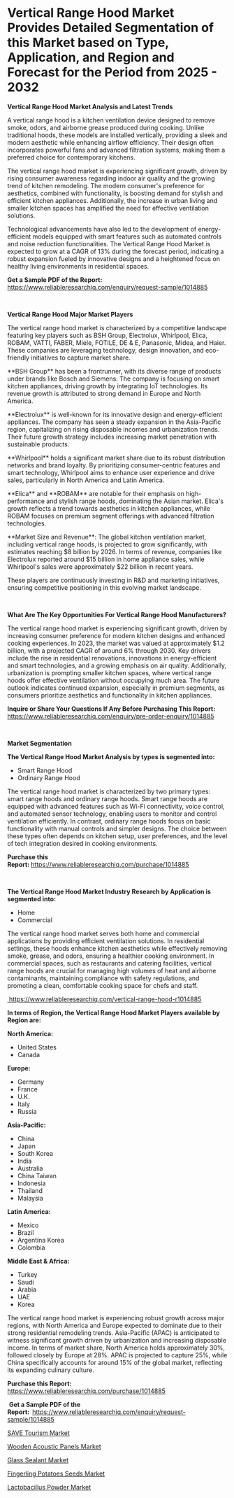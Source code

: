 <p><h1>Vertical Range Hood Market Provides Detailed Segmentation of this Market based on Type, Application, and Region and Forecast for the Period from 2025 - 2032</h1></p><p><strong>Vertical Range Hood Market Analysis and Latest Trends</strong></p>
<p><p>A vertical range hood is a kitchen ventilation device designed to remove smoke, odors, and airborne grease produced during cooking. Unlike traditional hoods, these models are installed vertically, providing a sleek and modern aesthetic while enhancing airflow efficiency. Their design often incorporates powerful fans and advanced filtration systems, making them a preferred choice for contemporary kitchens.</p><p>The vertical range hood market is experiencing significant growth, driven by rising consumer awareness regarding indoor air quality and the growing trend of kitchen remodeling. The modern consumer's preference for aesthetics, combined with functionality, is boosting demand for stylish and efficient kitchen appliances. Additionally, the increase in urban living and smaller kitchen spaces has amplified the need for effective ventilation solutions.</p><p>Technological advancements have also led to the development of energy-efficient models equipped with smart features such as automated controls and noise reduction functionalities. The Vertical Range Hood Market is expected to grow at a CAGR of 13% during the forecast period, indicating a robust expansion fueled by innovative designs and a heightened focus on healthy living environments in residential spaces.</p></p>
<p><strong>Get a Sample PDF of the Report:&nbsp;</strong> <a href="https://www.reliableresearchiq.com/enquiry/request-sample/1014885?utm_campaign=104&utm_medium=2&utm_source=Github&utm_content=ia&utm_term=06032025&utm_id=vertical-range-hood">https://www.reliableresearchiq.com/enquiry/request-sample/1014885</a></p>
<p>&nbsp;</p>
<p><strong>Vertical Range Hood Major Market Players</strong></p>
<p><p>The vertical range hood market is characterized by a competitive landscape featuring key players such as BSH Group, Electrolux, Whirlpool, Elica, ROBAM, VATTI, FABER, Miele, FOTILE, DE & E, Panasonic, Midea, and Haier. These companies are leveraging technology, design innovation, and eco-friendly initiatives to capture market share.</p><p>**BSH Group** has been a frontrunner, with its diverse range of products under brands like Bosch and Siemens. The company is focusing on smart kitchen appliances, driving growth by integrating IoT technologies. Its revenue growth is attributed to strong demand in Europe and North America.</p><p>**Electrolux** is well-known for its innovative design and energy-efficient appliances. The company has seen a steady expansion in the Asia-Pacific region, capitalizing on rising disposable incomes and urbanization trends. Their future growth strategy includes increasing market penetration with sustainable products.</p><p>**Whirlpool** holds a significant market share due to its robust distribution networks and brand loyalty. By prioritizing consumer-centric features and smart technology, Whirlpool aims to enhance user experience and drive sales, particularly in North America and Latin America.</p><p>**Elica** and **ROBAM** are notable for their emphasis on high-performance and stylish range hoods, dominating the Asian market. Elica's growth reflects a trend towards aesthetics in kitchen appliances, while ROBAM focuses on premium segment offerings with advanced filtration technologies.</p><p>**Market Size and Revenue**: The global kitchen ventilation market, including vertical range hoods, is projected to grow significantly, with estimates reaching $8 billion by 2026. In terms of revenue, companies like Electrolux reported around $15 billion in home appliance sales, while Whirlpool's sales were approximately $22 billion in recent years.</p><p>These players are continuously investing in R&D and marketing initiatives, ensuring competitive positioning in this evolving market landscape.</p></p>
<p>&nbsp;</p>
<p><strong>What Are The Key Opportunities For Vertical Range Hood Manufacturers?</strong></p>
<p><p>The vertical range hood market is experiencing significant growth, driven by increasing consumer preference for modern kitchen designs and enhanced cooking experiences. In 2023, the market was valued at approximately $1.2 billion, with a projected CAGR of around 6% through 2030. Key drivers include the rise in residential renovations, innovations in energy-efficient and smart technologies, and a growing emphasis on air quality. Additionally, urbanization is prompting smaller kitchen spaces, where vertical range hoods offer effective ventilation without occupying much area. The future outlook indicates continued expansion, especially in premium segments, as consumers prioritize aesthetics and functionality in kitchen appliances.</p></p>
<p><strong>Inquire or Share Your Questions If Any Before Purchasing This Report:</strong> <a href="https://www.reliableresearchiq.com/enquiry/pre-order-enquiry/1014885?utm_campaign=104&utm_medium=2&utm_source=Github&utm_content=ia&utm_term=06032025&utm_id=vertical-range-hood">https://www.reliableresearchiq.com/enquiry/pre-order-enquiry/1014885</a></p>
<p>&nbsp;</p>
<p><strong>Market Segmentation</strong></p>
<p><strong>The Vertical Range Hood Market Analysis by types is segmented into:</strong></p>
<p><ul><li>Smart Range Hood</li><li>Ordinary Range Hood</li></ul></p>
<p><p>The vertical range hood market is characterized by two primary types: smart range hoods and ordinary range hoods. Smart range hoods are equipped with advanced features such as Wi-Fi connectivity, voice control, and automated sensor technology, enabling users to monitor and control ventilation efficiently. In contrast, ordinary range hoods focus on basic functionality with manual controls and simpler designs. The choice between these types often depends on kitchen setup, user preferences, and the level of tech integration desired in cooking environments.</p></p>
<p><strong>Purchase this Report:&nbsp;</strong><a href="https://www.reliableresearchiq.com/purchase/1014885?utm_campaign=104&utm_medium=2&utm_source=Github&utm_content=ia&utm_term=06032025&utm_id=vertical-range-hood">https://www.reliableresearchiq.com/purchase/1014885</a></p>
<p>&nbsp;</p>
<p><strong>The Vertical Range Hood Market Industry Research by Application is segmented into:</strong></p>
<p><ul><li>Home</li><li>Commercial</li></ul></p>
<p><p>The vertical range hood market serves both home and commercial applications by providing efficient ventilation solutions. In residential settings, these hoods enhance kitchen aesthetics while effectively removing smoke, grease, and odors, ensuring a healthier cooking environment. In commercial spaces, such as restaurants and catering facilities, vertical range hoods are crucial for managing high volumes of heat and airborne contaminants, maintaining compliance with safety regulations, and promoting a clean, comfortable cooking space for chefs and staff.</p></p>
<p><a href="https://www.reliableresearchiq.com/vertical-range-hood-r1014885?utm_campaign=104&utm_medium=2&utm_source=Github&utm_content=ia&utm_term=06032025&utm_id=vertical-range-hood">&nbsp;https://www.reliableresearchiq.com/vertical-range-hood-r1014885</a></p>
<p><strong>In terms of Region, the Vertical Range Hood Market Players available by Region are:</strong></p>
<p>
    <p> <strong> North America: </strong>
        <ul>
            <li>United States</li>
            <li>Canada</li>
        </ul>
        </p> 
    <p> <strong> Europe: </strong>
        <ul>
            <li>Germany</li>
            <li>France</li>
            <li>U.K.</li>
            <li>Italy</li>
            <li>Russia</li>
        </ul>
        </p> 
    <p> <strong> Asia-Pacific: </strong>
        <ul>
            <li>China</li>
            <li>Japan</li>
            <li>South Korea</li>
            <li>India</li>
            <li>Australia</li>
            <li>China Taiwan</li>
            <li>Indonesia</li>
            <li>Thailand</li>
            <li>Malaysia</li>
        </ul>
        </p> 
    <p> <strong> Latin America: </strong>
        <ul>
            <li>Mexico</li>
            <li>Brazil</li>
            <li>Argentina Korea</li>
            <li>Colombia</li>
        </ul>
        </p> 
    <p> <strong> Middle East & Africa: </strong>
        <ul>
            <li>Turkey</li>
            <li>Saudi</li>
            <li>Arabia</li>
            <li>UAE</li>
            <li>Korea</li>
        </ul>
    </p>
    </p>
<p><p>The vertical range hood market is experiencing robust growth across major regions, with North America and Europe expected to dominate due to their strong residential remodeling trends. Asia-Pacific (APAC) is anticipated to witness significant growth driven by urbanization and increasing disposable income. In terms of market share, North America holds approximately 30%, followed closely by Europe at 28%. APAC is projected to capture 25%, while China specifically accounts for around 15% of the global market, reflecting its expanding culinary culture.</p></p>
<p><strong>Purchase this Report: </strong><a href="https://www.reliableresearchiq.com/purchase/1014885?utm_campaign=104&utm_medium=2&utm_source=Github&utm_content=ia&utm_term=06032025&utm_id=vertical-range-hood">https://www.reliableresearchiq.com/purchase/1014885</a></p>
<p>&nbsp;<strong>Get a Sample PDF of the Report:&nbsp;&nbsp;</strong><a href="https://www.reliableresearchiq.com/enquiry/request-sample/1014885?utm_campaign=104&utm_medium=2&utm_source=Github&utm_content=ia&utm_term=06032025&utm_id=vertical-range-hood">https://www.reliableresearchiq.com/enquiry/request-sample/1014885</a></p>
<p><strong></strong></p>
<p><p><a href="https://github.com/borknyberg/Market-Research-Report-List-1/blob/main/save-tourism-market.md?utm_campaign=104&utm_medium=2&utm_source=Github&utm_content=ia&utm_term=06032025&utm_id=vertical-range-hood">SAVE Tourism Market</a></p><p><a href="https://github.com/alrogikrosa/Market-Research-Report-List-1/blob/main/wooden-acoustic-panels-market.md?utm_campaign=104&utm_medium=2&utm_source=Github&utm_content=ia&utm_term=06032025&utm_id=vertical-range-hood">Wooden Acoustic Panels Market</a></p><p><a href="https://github.com/cavushjla/Market-Research-Report-List-1/blob/main/glass-sealant-market.md?utm_campaign=104&utm_medium=2&utm_source=Github&utm_content=ia&utm_term=06032025&utm_id=vertical-range-hood">Glass Sealant Market</a></p><p><a href="https://github.com/coricnzati/Market-Research-Report-List-1/blob/main/fingerling-potatoes-seeds-market.md?utm_campaign=104&utm_medium=2&utm_source=Github&utm_content=ia&utm_term=06032025&utm_id=vertical-range-hood">Fingerling Potatoes Seeds Market</a></p><p><a href="https://github.com/evraltandre36/Market-Research-Report-List-1/blob/main/lactobacillus-powder-market.md?utm_campaign=104&utm_medium=2&utm_source=Github&utm_content=ia&utm_term=06032025&utm_id=vertical-range-hood">Lactobacillus Powder Market</a></p></p>